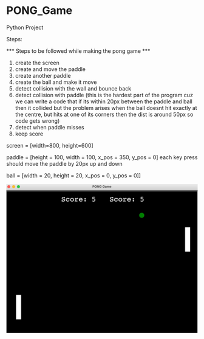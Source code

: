 # PONG_Game
Python Project


Steps:

*** Steps to be followed while making the pong game ***

1. create the screen
2. create and move the paddle
3. create another paddle
4. create the ball and make it move
5. detect collision with the wall and bounce back
6. detect collision with paddle
(this is the hardest part of the program cuz we can write a code that if its within 20px between the paddle and ball
then it collided but the problem arises when the ball doesnt hit exactly at the centre, but hits at one of its corners
then the dist is around 50px so code gets wrong)
7. detect when paddle misses
8. keep score

screen = [width=800, height=600]

paddle = [height = 100, width = 100, x_pos = 350, y_pos = 0]
each key press should move the paddle by 20px up and down

ball = [width = 20, height = 20, x_pos = 0, y_pos = 0]]

<img src="pong.jpg" alt="pong game">
